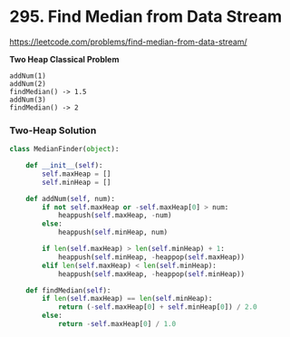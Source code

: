 # 295. Find Median from Data Stream

https://leetcode.com/problems/find-median-from-data-stream/

**Two Heap Classical Problem**

```
addNum(1)
addNum(2)
findMedian() -> 1.5
addNum(3) 
findMedian() -> 2
```

### Two-Heap Solution

```python
class MedianFinder(object):

    def __init__(self):
        self.maxHeap = []
        self.minHeap = []

    def addNum(self, num):
        if not self.maxHeap or -self.maxHeap[0] > num:
            heappush(self.maxHeap, -num)
        else:
            heappush(self.minHeap, num)

        if len(self.maxHeap) > len(self.minHeap) + 1:
            heappush(self.minHeap, -heappop(self.maxHeap))
        elif len(self.maxHeap) < len(self.minHeap):
            heappush(self.maxHeap, -heappop(self.minHeap))

    def findMedian(self):
        if len(self.maxHeap) == len(self.minHeap):
            return (-self.maxHeap[0] + self.minHeap[0]) / 2.0
        else:
            return -self.maxHeap[0] / 1.0
```

